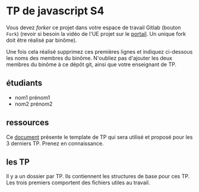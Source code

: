 # TP de javascript S4

Vous devez *forker* ce projet dans votre espace de travail Gitlab (bouton `Fork`) (revoir si besoin la vidéo de l'UE projet sur le [portail](https://www.fil.univ-lille1.fr/portail/index.php?dipl=L&sem=S4&ue=Projet&label=Documents).
Un unique fork doit être réalisé par binôme).

Une fois cela réalisé supprimez ces premières lignes et indiquez ci-dessous les noms des membres du binôme.
N'oubliez pas d'ajouter les deux membres du binôme à ce dépôt git, ainsi que votre enseignant de TP.


## étudiants

 - nom1 prénom1
 - nom2 prénom2

## ressources

  Ce [document](https://www.fil.univ-lille.fr/~routier/enseignement/licence/js-s4/html/template-app.html) présente le template de TP qui sera utilisé et proposé pour les 3 derniers TP. Prenez en connaissance.

## les TP

Il y a un dossier par TP. Ils contiennent les structures de base pour ces TP. Les trois premiers comportent des fichiers utiles au travail.
